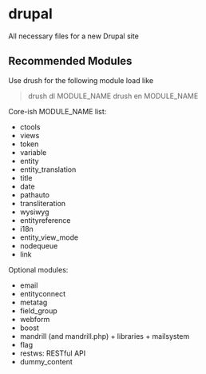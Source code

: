 drupal
======

All necessary files for a new Drupal site

Recommended Modules
-------------------
Use drush for the following module load like
> drush dl MODULE_NAME
> drush en MODULE_NAME

Core-ish MODULE_NAME list:
- ctools
- views
- token
- variable
- entity
- entity_translation
- title
- date
- pathauto
- transliteration
- wysiwyg
- entityreference
- i18n
- entity_view_mode
- nodequeue
- link

Optional modules:
- email
- entityconnect
- metatag
- field_group
- webform
- boost
- mandrill (and mandrill.php) + libraries + mailsystem
- flag
- restws: RESTful API
- dummy_content